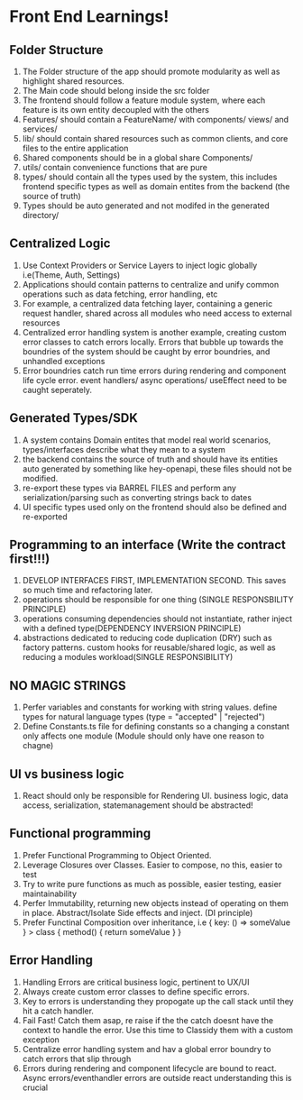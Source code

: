 # Front End Learnings!

## Folder Structure

1. The Folder structure of the app should promote modularity as well as highlight shared resources.
2. The Main code should belong inside the src folder
3. The frontend should follow a feature module system, where each feature is its own entity decoupled with the others
4. Features/ should contain a FeatureName/ with components/ views/ and services/
5. lib/ should contain shared resources such as common clients, and core files to the entire application
6. Shared components should be in a global share Components/
7. utils/ contain convenience functions that are pure
8. types/ should contain all the types used by the system, this includes frontend specific types as well as domain entites from the backend (the source of truth)
9. Types should be auto generated and not modifed in the generated directory/

## Centralized Logic

1. Use Context Providers or Service Layers to inject logic globally i.e(Theme, Auth, Settings)
2. Applications should contain patterns to centralize and unify common operations such as data fetching, error handling, etc
3. For example, a centralized data fetching layer, containing a generic request handler, shared across all modules who need access to external resources
4. Centralized error handling system is another example, creating custom error classes to catch errors locally. Errors that bubble up towards the boundries of the system should be caught by error boundries, and unhandled exceptions
5. Error boundries catch run time errors during rendering and component life cycle error. event handlers/ async operations/ useEffect need to be caught seperately.

## Generated Types/SDK

1. A system contains Domain entites that model real world scenarios, types/interfaces describe what they mean to a system
2. the backend contains the source of truth and should have its entities auto generated by something like hey-openapi, these files should not be modified.
3. re-export these types via BARREL FILES and perform any serialization/parsing such as converting strings back to dates
4. UI specific types used only on the frontend should also be defined and re-exported

## Programming to an interface (Write the contract first!!!)

1. DEVELOP INTERFACES FIRST, IMPLEMENTATION SECOND. This saves so much time and refactoring later.
2. operations should be responsible for one thing (SINGLE RESPONSBILITY PRINCIPLE)
3. operations consuming dependencies should not instantiate, rather inject with a defined type(DEPENDENCY INVERSION PRINCIPLE)
4. abstractions dedicated to reducing code duplication (DRY) such as factory patterns. custom hooks for reusable/shared logic, as well as reducing a modules workload(SINGLE RESPONSIBILITY)

## NO MAGIC STRINGS

1. Perfer variables and constants for working with string values. define types for natural language types (type = "accepted" | "rejected")
2. Define Constants.ts file for defining constants so a changing a constant only affects one module (Module should only have one reason to chagne)

## UI vs business logic

1. React should only be responsible for Rendering UI. business logic, data access, serialization, statemanagement should be abstracted!

## Functional programming

1. Prefer Functional Programming to Object Oriented.
2. Leverage Closures over Classes. Easier to compose, no this, easier to test
3. Try to write pure functions as much as possible, easier testing, easier maintainability
4. Perfer Immutability, returning new objects instead of operating on them in place. Abstract/Isolate Side effects and inject. (DI principle)
5. Prefer Functinal Composition over inheritance, i.e { key: () => someValue } > class { method() { return someValue } }

## Error Handling

1. Handling Errors are critical business logic, pertinent to UX/UI
2. Always create custom error classes to define specific errors.
3. Key to errors is understanding they propogate up the call stack until they hit a catch handler.
4. Fail Fast! Catch them asap, re raise if the the catch doesnt have the context to handle the error. Use this time to Classidy them with a custom exception
5. Centralize error handling system and hav a global error boundry to catch errors that slip through
6. Errors during rendering and component lifecycle are bound to react. Async errors/eventhandler errors are outside react understanding this is crucial
